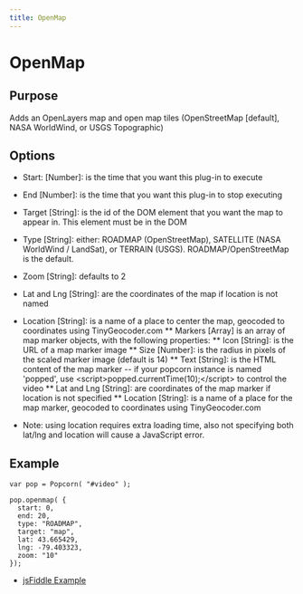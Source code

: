 ```yaml
---
title: OpenMap
---
```

# OpenMap #

## Purpose ##

Adds an OpenLayers map and open map tiles (OpenStreetMap \[default\], NASA WorldWind, or USGS Topographic)

## Options ##

* Start: \[Number\]:  is the time that you want this plug-in to execute
* End \[Number\]: is the time that you want this plug-in to stop executing
* Target \[String\]: is the id of the DOM element that you want the map to appear in. This element must be in the DOM
* Type \[String\]: either: ROADMAP (OpenStreetMap), SATELLITE (NASA WorldWind / LandSat), or TERRAIN (USGS).  ROADMAP/OpenStreetMap is the default.
* Zoom \[String\]: defaults to 2
* Lat and Lng \[String\]: are the coordinates of the map if location is not named
* Location \[String\]: is a name of a place to center the map, geocoded to coordinates using TinyGeocoder.com
** Markers \[Array\] is an array of map marker objects, with the following properties:
** Icon \[String\]: is the URL of a map marker image
** Size \[Number\]: is the radius in pixels of the scaled marker image (default is 14)
** Text \[String\]: is the HTML content of the map marker -- if your popcorn instance is named 'popped', use &lt;script&gt;popped.currentTime(10);&lt;/script&gt; to control the video
** Lat and Lng \[String\]: are coordinates of the map marker if location is not specified
** Location \[String\]: is a name of a place for the map marker, geocoded to coordinates using TinyGeocoder.com

* Note: using location requires extra loading time, also not specifying both lat/lng and location will cause a JavaScript error.

## Example ##

    var pop = Popcorn( "#video" );

    pop.openmap( {
      start: 0,
      end: 20,
      type: "ROADMAP",
      target: "map",
      lat: 43.665429,
      lng: -79.403323,
      zoom: "10"
    });

* [jsFiddle Example](http://jsfiddle.net/popcornjs/NKtvy/)

